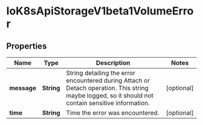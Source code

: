 
# IoK8sApiStorageV1beta1VolumeError

## Properties
Name | Type | Description | Notes
------------ | ------------- | ------------- | -------------
**message** | **String** | String detailing the error encountered during Attach or Detach operation. This string maybe logged, so it should not contain sensitive information. |  [optional]
**time** | **String** | Time the error was encountered. |  [optional]



